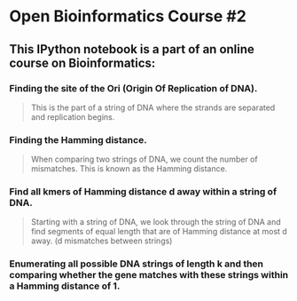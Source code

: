 # Open Bioinformatics Course #2

## This IPython notebook is a part of an online course on Bioinformatics:

### **Finding the site of the Ori (Origin Of Replication of DNA).**
> This is the part of a string of DNA where the strands are separated and replication begins.

### **Finding the Hamming distance.**
> When comparing two strings of DNA, we count the number of mismatches.
> This is known as the Hamming distance.

### **Find all kmers of Hamming distance d away within a string of DNA.**
> Starting with a string of DNA, we look through the string of DNA and find segments
> of equal length that are of Hamming distance at most d away. (d mismatches between strings)

### **Enumerating all possible DNA strings of length k and then comparing whether the gene matches with these strings within a Hamming distance of 1.**

